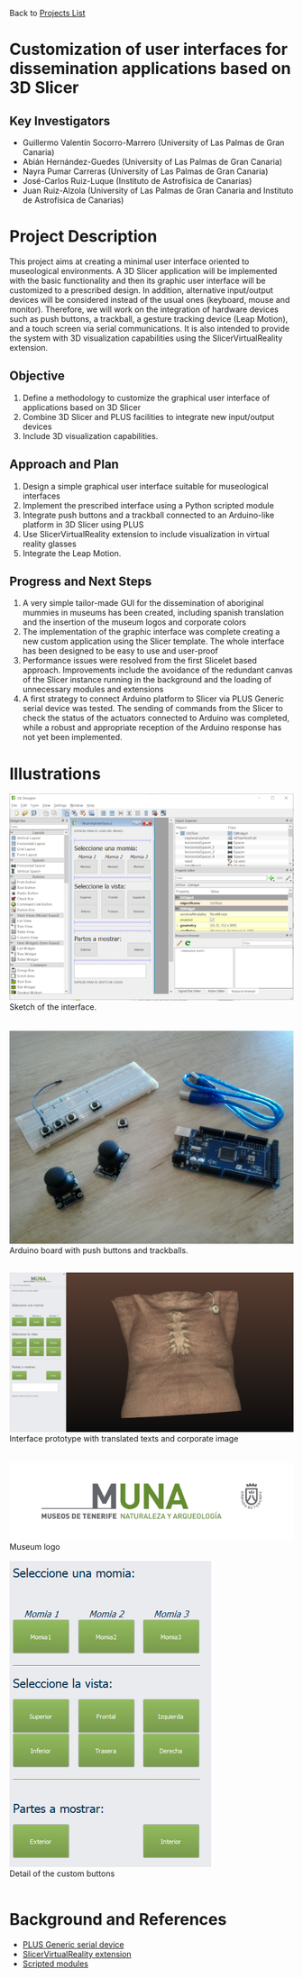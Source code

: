 Back to [Projects List](../../README.md#ProjectsList)

# Customization of user interfaces for dissemination applications based on 3D Slicer

## Key Investigators

- Guillermo Valentín Socorro-Marrero (University of Las Palmas de Gran Canaria)
- Abián Hernández-Guedes (University of Las Palmas de Gran Canaria)
- Nayra Pumar Carreras (University of Las Palmas de Gran Canaria)
- José-Carlos Ruiz-Luque (Instituto de Astrofísica de Canarias)
- Juan Ruiz-Alzola (University of Las Palmas de Gran Canaria and Instituto de Astrofísica de Canarias)

# Project Description

<!-- Add a short paragraph describing the project. -->
This project aims at creating a minimal user interface oriented to museological environments. A 3D Slicer application will be implemented with the basic functionality and then its graphic user interface will be customized to a prescribed design. In addition, alternative input/output devices will be considered instead of the usual ones (keyboard, mouse and monitor). Therefore, we will work on the integration of hardware devices such as push buttons, a trackball, a gesture tracking device (Leap Motion), and a touch screen via serial communications. It is also intended to provide the system with 3D visualization capabilities using the SlicerVirtualReality extension.

## Objective

<!-- Describe here WHAT you would like to achieve (what you will have as end result). -->
1. Define a methodology to customize the graphical user interface of applications based on 3D Slicer
1. Combine 3D Slicer and PLUS facilities to integrate new input/output devices
1. Include 3D visualization capabilities.

## Approach and Plan

<!-- Describe here HOW you would like to achieve the objectives stated above. -->
1. Design a simple graphical user interface suitable for museological interfaces
1. Implement the prescribed interface using a Python scripted module
1. Integrate push buttons and a trackball connected to an Arduino-like platform in 3D Slicer using PLUS
1. Use SlicerVirtualReality extension to include visualization in virtual reality glasses
1. Integrate the Leap Motion.

## Progress and Next Steps

<!-- Update this section as you make progress, describing of what you have ACTUALLY DONE. If there are specific steps that you could not complete then you can describe them here, too. -->
<!-- Describe specific steps you **have actually done**. -->
1. A very simple tailor-made GUI for the dissemination of aboriginal mummies in museums has been created, including spanish translation and the insertion of the museum logos and corporate colors
1. The implementation of the graphic interface was complete creating a new custom application using the Slicer template. The whole interface has been designed to be easy to use and user-proof
1. Performance issues were resolved from the first Slicelet based approach. Improvements include the avoidance of the redundant canvas of the Slicer instance running in the background and the loading of unnecessary modules and extensions
1. A first strategy to connect Arduino platform to Slicer via PLUS Generic serial device was tested. The sending of commands from the Slicer to check the status of the actuators connected to Arduino was completed, while a robust and appropriate reception of the Arduino response has not yet been implemented.

# Illustrations

<!-- Add pictures and links to videos that demonstrate what has been accomplished.
![Description of picture](Example2.jpg)
![Some more images](Example2.jpg)
-->
![Some more images](interfaceSketch.png)
Sketch of the interface.
<br/>
<br/>  
![Some more images](arduinoBoard.jpg)
Arduino board with push buttons and trackballs.
<br/>
<br/> 

![Interface prototype with translated texts and corporate image](interf.png)<br/>
Interface prototype with translated texts and corporate image
<br/>
<br/>  
![Museum logo](logo.png)<br/>
Museum logo
<br/>
<br/> 
![Detail of the custom buttons](botonera.png)<br/>
Detail of the custom buttons
<br/>
<br/> 
# Background and References

<!-- If you developed any software, include link to the source code repository. If possible, also add links to sample data, and to any relevant publications. -->
- [PLUS Generic serial device](http://perk-software.cs.queensu.ca/plus/doc/nightly/user/DeviceGenericSerial.html)
- [SlicerVirtualReality extension](http://github.com/KitwareMedical/SlicerVirtualReality)
- [Scripted modules](http://github.com/Slicer/Slicer/tree/master/Extensions/Testing/ScriptedLoadableExtensionTemplate/ScriptedLoadableModuleTemplate)
